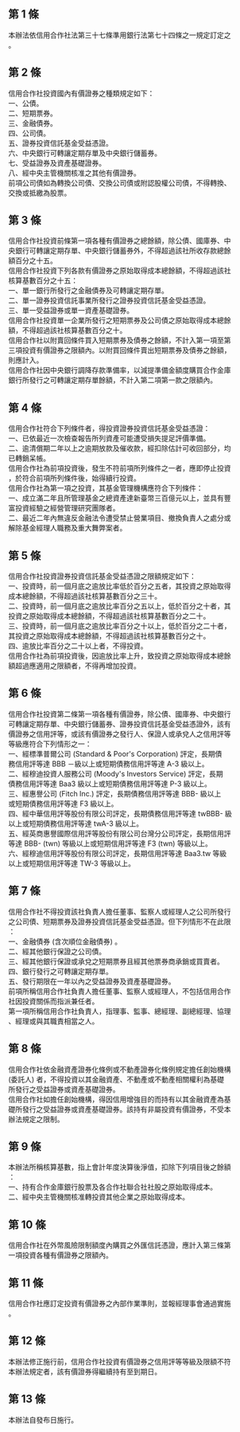 第 1 條
-------
本辦法依信用合作社法第三十七條準用銀行法第七十四條之一規定訂定之  
。

第 2 條
-------
信用合作社投資國內有價證券之種類規定如下：  
一、公債。  
二、短期票券。  
三、金融債券。  
四、公司債。  
五、證券投資信託基金受益憑證。  
六、中央銀行可轉讓定期存單及中央銀行儲蓄券。  
七、受益證券及資產基礎證券。  
八、經中央主管機關核准之其他有價證券。  
前項公司債如為轉換公司債、交換公司債或附認股權公司債，不得轉換、  
交換或抵繳為股票。

第 3 條
-------
信用合作社投資前條第一項各種有價證券之總餘額，除公債、國庫券、中  
央銀行可轉讓定期存單、中央銀行儲蓄券外，不得超過該社所收存款總餘  
額百分之十五。  
信用合作社投資下列各款有價證券之原始取得成本總餘額，不得超過該社  
核算基數百分之十五：  
一、單一銀行所發行之金融債券及可轉讓定期存單。  
二、單一證券投資信託事業所發行之證券投資信託基金受益憑證。  
三、單一受益證券或單一資產基礎證券。  
信用合作社投資單一企業所發行之短期票券及公司債之原始取得成本總餘  
額，不得超過該社核算基數百分之十。  
信用合作社以附賣回條件買入短期票券及債券之餘額，不計入第一項至第  
三項投資有價證券之限額內。以附買回條件賣出短期票券及債券之餘額，  
則應計入。  
信用合作社因中央銀行調降存款準備率，以減提準備金額度購買合作金庫  
銀行所發行之可轉讓定期存單餘額，不計入第二項第一款之限額內。

第 4 條
-------
信用合作社符合下列條件者，得投資證券投資信託基金受益憑證：  
一、已依最近一次檢查報告所列資產可能遭受損失提足評價準備。  
二、逾清償期二年以上之逾期放款及催收款，經扣除估計可收回部分，均  
    已轉銷呆帳。  
信用合作社為前項投資後，發生不符前項所列條件之一者，應即停止投資  
，於符合前項所列條件後，始得續行投資。  
信用合作社為第一項之投資，其基金管理機構應符合下列條件：  
一、成立滿二年且所管理基金之總資產達新臺幣三百億元以上，並具有豐  
    富投資經驗之經營管理研究團隊者。  
二、最近二年內無違反金融法令遭受禁止營業項目、撤換負責人之處分或  
    解除基金經理人職務及重大舞弊案者。

第 5 條
-------
信用合作社投資證券投資信託基金受益憑證之限額規定如下：  
一、投資時，前一個月底之逾放比率低於百分之五者，其投資之原始取得  
    成本總餘額，不得超過該社核算基數百分之三十。  
二、投資時，前一個月底之逾放比率百分之五以上，低於百分之十者，其  
    投資之原始取得成本總餘額，不得超過該社核算基數百分之二十。  
三、投資時，前一個月底之逾放比率百分之十以上，低於百分之二十者，  
    其投資之原始取得成本總餘額，不得超過該社核算基數百分之十。  
四、逾放比率百分之二十以上者，不得投資。  
信用合作社為前項投資後，因逾放比率上升，致投資之原始取得成本總餘  
額超過應適用之限額者，不得再增加投資。

第 6 條
-------
信用合作社投資第二條第一項各種有價證券，除公債、國庫券、中央銀行  
可轉讓定期存單、中央銀行儲蓄券、證券投資信託基金受益憑證外，該有  
價證券之信用評等，或該有價證券之發行人、保證人或承兌人之信用評等  
等級應符合下列情形之一：  
一、經標準普爾公司 (Standard & Poor's Corporation)  評定，長期債  
    務信用評等達 BBB  －級以上或短期債務信用評等達 A-3  級以上。  
二、經穆迪投資人服務公司 (Moody's Investors Service)  評定，長期  
    債務信用評等達 Baa3 級以上或短期債務信用評等達 P-3  級以上。  
三、經惠譽公司 (Fitch Inc.) 評定，長期債務信用評等達 BBB- 級以上  
    或短期債務信用評等達 F3 級以上。  
四、經中華信用評等股份有限公司評定，長期債務信用評等達 twBBB- 級  
    以上或短期債務信用評等達 twA-3  級以上。  
五、經英商惠譽國際信用評等股份有限公司台灣分公司評定，長期信用評  
    等達 BBB- (twn) 等級以上或短期信用評等達 F3 (twn) 等級以上。  
六、經穆迪信用評等股份有限公司評定，長期信用評等達 Baa3.tw  等級  
    以上或短期信用評等達 TW-3 等級以上。

第 7 條
-------
信用合作社不得投資該社負責人擔任董事、監察人或經理人之公司所發行  
之公司債、短期票券及證券投資信託基金受益憑證。但下列情形不在此限  
：  
一、金融債券 (含次順位金融債券) 。  
二、經其他銀行保證之公司債。  
三、經其他銀行保證或承兌之短期票券且經其他票券商承銷或買賣者。  
四、銀行發行之可轉讓定期存單。  
五、發行期限在一年以內之受益證券及資產基礎證券。  
前項所稱信用合作社負責人擔任董事、監察人或經理人，不包括信用合作  
社因投資關係而指派兼任者。  
第一項所稱信用合作社負責人，指理事、監事、總經理、副總經理、協理  
、經理或與其職責相當之人。

第 8 條
-------
信用合作社依金融資產證券化條例或不動產證券化條例規定擔任創始機構  
 (委託人) 者，不得投資以其金融資產、不動產或不動產相關權利為基礎  
所發行之受益證券或資產基礎證券。  
信用合作社如擔任創始機構，得因信用增強目的而持有以其金融資產為基  
礎所發行之受益證券或資產基礎證券。該持有非屬投資有價證券，不受本  
辦法規定之限制。

第 9 條
-------
本辦法所稱核算基數，指上會計年度決算後淨值，扣除下列項目後之餘額  
：  
一、持有合作金庫銀行股票及各合作社聯合社社股之原始取得成本。  
二、經中央主管機關核准轉投資其他企業之原始取得成本。

第 10 條
--------
信用合作社在外幣風險限制額度內購買之外匯信託憑證，應計入第三條第  
一項投資各種有價證券之限額內。

第 11 條
--------
信用合作社應訂定投資有價證券之內部作業準則，並報經理事會通過實施  
。

第 12 條
--------
本辦法修正施行前，信用合作社投資有價證券之信用評等等級及限額不符  
本辦法規定者，該有價證券得繼續持有至到期日。

第 13 條
--------
本辦法自發布日施行。

